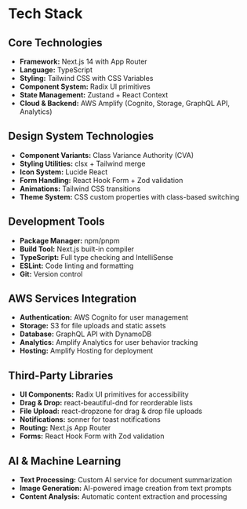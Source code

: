 # Tech Stack

## Core Technologies

- **Framework:** Next.js 14 with App Router
- **Language:** TypeScript
- **Styling:** Tailwind CSS with CSS Variables
- **Component System:** Radix UI primitives
- **State Management:** Zustand + React Context
- **Cloud & Backend:** AWS Amplify (Cognito, Storage, GraphQL API, Analytics)

## Design System Technologies

- **Component Variants:** Class Variance Authority (CVA)
- **Styling Utilities:** clsx + Tailwind merge
- **Icon System:** Lucide React
- **Form Handling:** React Hook Form + Zod validation
- **Animations:** Tailwind CSS transitions
- **Theme System:** CSS custom properties with class-based switching

## Development Tools

- **Package Manager:** npm/pnpm
- **Build Tool:** Next.js built-in compiler
- **TypeScript:** Full type checking and IntelliSense
- **ESLint:** Code linting and formatting
- **Git:** Version control

## AWS Services Integration

- **Authentication:** AWS Cognito for user management
- **Storage:** S3 for file uploads and static assets
- **Database:** GraphQL API with DynamoDB
- **Analytics:** Amplify Analytics for user behavior tracking
- **Hosting:** Amplify Hosting for deployment

## Third-Party Libraries

- **UI Components:** Radix UI primitives for accessibility
- **Drag & Drop:** react-beautiful-dnd for reorderable lists
- **File Upload:** react-dropzone for drag & drop file uploads
- **Notifications:** sonner for toast notifications
- **Routing:** Next.js App Router
- **Forms:** React Hook Form with Zod validation

## AI & Machine Learning

- **Text Processing:** Custom AI service for document summarization
- **Image Generation:** AI-powered image creation from text prompts
- **Content Analysis:** Automatic content extraction and processing
